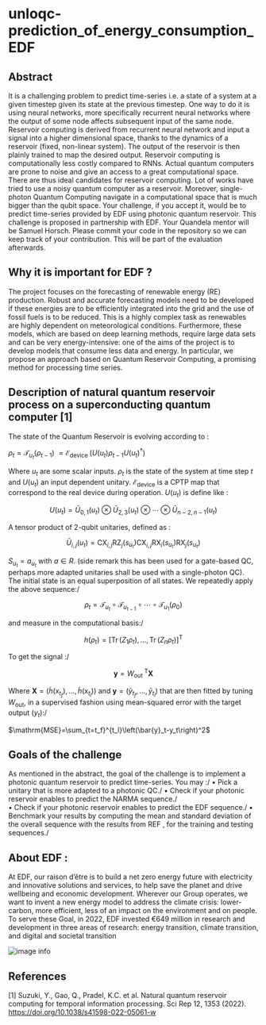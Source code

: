 # unloqc-prediction_of_energy_consumption_EDF
## Abstract 
It is a challenging problem to predict time-series i.e. a state of a system at a given timestep given its state at the previous timestep. One way to do it is using neural networks, more specifically recurrent neural networks where the output of some node affects subsequent input of the same node.
Reservoir computing is derived from recurrent neural network and input a signal into a higher dimensional space, thanks to the dynamics of a reservoir (fixed, non-linear system). The output of the reservoir is then plainly trained to map the desired output. Reservoir computing is computationally less costly compared to RNNs.
Actual quantum computers are prone to noise and give an access to a great computational space. There are thus ideal candidates for reservoir computing. Lot of works have tried to use a noisy quantum computer as a reservoir. 
Moreover, single-photon Quantum Computing navigate in a computational space that is much bigger than the qubit space. Your challenge, if you accept it, would be to predict time-series provided by EDF using photonic quantum reservoir.
This challenge is proposed in partnership with EDF. Your Quandela mentor will be Samuel Horsch. Please commit your code in the repository so we can keep track of your contribution. This will be part of the evaluation afterwards.

## Why it is important for EDF ?

The project focuses on the forecasting of renewable energy (RE) production. Robust and accurate forecasting models need to be developed if these energies are to be efficiently integrated into the grid and the use of fossil fuels is to be reduced. This is a highly complex task as renewables are highly dependent on meteorological conditions. 
Furthermore, these models, which are based on deep learning methods, require large data sets and can be very energy-intensive: one of the aims of the project is to develop models that consume less data and energy. In particular, we propose an approach based on Quantum Reservoir Computing, a promising method for processing time series.


## Description of natural quantum reservoir process on a superconducting quantum computer [1]

The state of the Quantum Reservoir is evolving according to :

$\rho_t =\mathscr{T}_{u_t}\left(\rho_{t-1}\right) \ =\mathscr{E}_{\text {device }}\left(U\left(u_t\right) \rho_{t-1} U\left(u_t\right)^{\dagger}\right)$

Where $u_t$ are some scalar inputs. $\rho_t$ is the state of the system at time step $t$ and $U(u_t)$ an input dependent unitary. $\mathscr{E}_{\text{device}}$ is a CPTP map that correspond to the real device during operation. $U(u_t)$ is define like :

$$U\left(u_t\right)=\bar{U}_{0,1}\left(u_t\right) \otimes \bar{U}_{2,3}\left(u_t\right) \otimes \cdots \otimes \bar{U}_{n-2, n-1}\left(u_t\right)$$

A tensor product of 2-qubit unitaries, defined as :

$$\bar{U}_{i, j}\left(u_t\right)=\mathrm{CX}_{i, j} \mathrm{RZ}_j\left(s_{u_t}\right) \mathrm{CX}_{i, j} \mathrm{RX}_i\left(s_{u_t}\right) \mathrm{RX}_j\left(s_{u_t}\right)$$

$S_{u_t} = a_{u_t}$ with $a \in R$. (side remark this has been used for a gate-based QC, perhaps more adapted unitaries shall be used with a single-photon QC). The initial state is an equal superposition of all states. We repeatedly apply the above sequence:/ 

$$\rho_t=\mathscr{T}_{u_t} \circ \mathscr{T}_{u_{t-1}} \circ \cdots \circ \mathscr{T}_{u_1}\left(\rho_0\right)$$

and measure in the computational basis:/ 

$$h\left(\rho_t\right)=\left[\operatorname{Tr}\left(Z_1 \rho_t\right), \ldots, \operatorname{Tr}\left(Z_n \rho_t\right)\right]^{\mathrm{T}}$$

To get the signal :/ 

$$\mathbf{y}=W_{\text {out }}^{\mathrm{T}} \mathbf{X}$$

Where $\mathbf{X}=\left(\tilde{h}\left(\mathrm{x}_{t_f}\right), \ldots, \tilde{h}\left(\mathrm{x}_{t_l}\right)\right)$ and $\mathbf{y}=\left(\bar{y}_{t_f}, \ldots, \bar{y}_{t_l}\right)$ that are then fitted by tuning $W_{\text{out}}$, in a supervised fashion using mean-squared error with the target output ($y_t$):/ 

$\mathrm{MSE}=\sum_{t=t_f}^{t_l}\left(\bar{y}_t-y_t\right)^2$

## Goals of the challenge
As mentioned in the abstract, the goal of the challenge is to implement a photonic quantum reservoir to predict time-series. You may :/
•	Pick a unitary that is more adapted to a photonic QC./ 
•	Check if your photonic reservoir enables to predict the NARMA sequence./  
•	Check if your photonic reservoir enables to predict the EDF sequence./
•	Benchmark your results by computing the mean and standard deviation of the overall sequence with the results from REF  , for the training and testing sequences./

## About EDF :
At EDF, our raison d’être is to build a net zero energy future with electricity and innovative solutions and services, to help save the planet and drive wellbeing and economic development. Wherever our Group operates, we want to invent a new energy model to address the climate crisis: lower-carbon, more efficient, less of an impact on the environment and on people.
To serve these Goal, in 2022, EDF invested €649 million in research and development in three areas of research: energy transition, climate transition, and digital and societal transition

![image info](./Images/logo_EDF.png)


## References

[1] Suzuki, Y., Gao, Q., Pradel, K.C. et al. Natural quantum reservoir computing for temporal information processing. Sci Rep 12, 1353 (2022). https://doi.org/10.1038/s41598-022-05061-w




